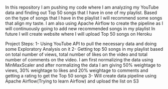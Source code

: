 In this repository I am pushing my code where I am analyzing my YouTube data and finding out Top 50 songs that I have in one of my playlist. Based on the type of songs that I have in the playlist I will recommend some songs that align my taste.
I am also using Apache Airflow to create the pipeline as I will continuously going to add new recommended songs in my playlist
In future I will create website where I will upload Top 50 songs on Heroku

Project Steps:
1- Using YouTube API to pull the necessary data and doing some Exploratory Analysis on it
2- Getting top 50 songs in my playlist based on total number of views, total number of likes on the video and total number of comments on the video.
I am first normalizing the data using MinMaxScaler and after normalizing the data I am giving 50% weightage to views, 30% weightage to likes and 20% weightage to comments and getting a rating to get the Top 50 songs
3- Will create data pipeline using Apache Airflow(Trying to learn Airflow) and upload the list on S3
